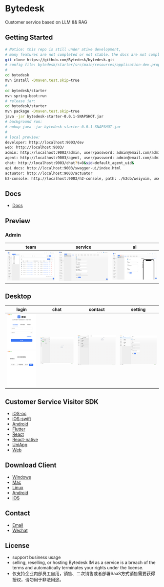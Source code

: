 <!--
 * @Author: jackning 270580156@qq.com
 * @Date: 2024-06-05 09:43:27
 * @LastEditors: jackning 270580156@qq.com
 * @LastEditTime: 2024-06-11 20:50:53
 * @Description: bytedesk.com https://github.com/Bytedesk/bytedesk
 *   Please be aware of the BSL license restrictions before installing Bytedesk IM – 
 *  selling, reselling, or hosting Bytedesk IM as a service is a breach of the terms and automatically terminates your rights under the license. 
 *  仅支持企业内部员工自用，严禁私自用于销售、二次销售或者部署SaaS方式销售 
 *  Business Source License 1.1: https://github.com/Bytedesk/bytedesk/blob/main/LICENSE 
 *  contact: 270580156@qq.com 
 *  联系：270580156@qq.com
 * Copyright (c) 2024 by bytedesk.com, All Rights Reserved. 
-->
# Bytedesk

Customer service based on LLM && RAG

## Getting Started

```bash
# Notice: this repo is still under ative development, 
# many features are not completed or not stable，the docs are not completed
git clone https://github.com/Bytedesk/bytedesk.git
# config file: bytedesk/starter/src/main/resources/application-dev.properties
# 
cd bytedesk
mvn install -Dmaven.test.skip=true
# 
cd bytedesk/starter
mvn spring-boot:run
# release jar:
cd bytedesk/starter
mvn package -Dmaven.test.skip=true
java -jar bytedesk-starter-0.0.1-SNAPSHOT.jar
# background run:
# nohup java -jar bytedesk-starter-0.0.1-SNAPSHOT.jar
# 
# local preview:
developer: http://localhost:9003/dev
web: http://localhost:9003/
admin: http://localhost:9003/admin, user/password: admin@email.com/admin
agent: http://localhost:9003/agent, user/password: admin@email.com/admin
chat: http://localhost:9003/chat?t=0&sid=default_agent_uid&
api docs: http://localhost:9003/swagger-ui/index.html
actuator: http://localhost:9003/actuator
h2-console: http://localhost:9003/h2-console, path: ./h2db/weiyuim, user/password: sa/sa
```

## Docs

- [Docs](https://www.weiyuai.cn/docs/)

## Preview

### Admin

| team | service | ai |
| :----------: | :----------: | :----------: |
| <img src="./images/admin/team.png" width="250"> | <img src="./images/admin/service.png" width="250"> | <img src="./images/admin/ai.png" width="250"> |

## Desktop

| login | chat | contact | setting |
| :----------: | :----------: | :----------: | :----------: |
| <img src="./images/pc/login2.png" width="100"><img src="./images/pc/switch.png" width="100"> | <img src="./images/pc/chat.png" width="250"> | <img src="./images/pc/contact.png" width="250"> | <img src="./images/pc/setting.png" width="250"> |

## Customer Service Visitor SDK

- [iOS-oc](./visitor/oc)
- [iOS-swift](./visitor/swift)
- [Android](./visitor/android)
- [Flutter](./visitor/flutter)
- [React](./visitor/react)
- [React-native](./visitor/react-native)
- [UniApp](./visitor/uniapp)
- [Web](./visitor/web)
<!-- - [iOS-oc](https://github.com/Bytedesk/bytedesk-oc)
- [iOS-swift](https://github.com/Bytedesk/bytedesk-swift)
- [Android](https://github.com/bytedesk/bytedesk-android)
- [Flutter](https://github.com/bytedesk/bytedesk-flutter)
- [React](https://github.com/bytedesk/bytedesk-react)
- [React-native](https://github.com/bytedesk/bytedesk-react-native)
- [UniApp](https://github.com/bytedesk/bytedesk-uniapp)
- [Web](https://github.com/bytedesk/bytedesk-web)
- [Browser-Extension](https://github.com/bytedesk/bytedesk-browser-extension)
- [Vscode-plugin](https://github.com/bytedesk/bytedesk-vscode-plugin) -->

## Download Client

- [Windows](https://www.weiyuai.cn/download.html)
- [Mac](https://www.weiyuai.cn/download.html)
- [Linux](https://www.weiyuai.cn/download.html)
- [Android](https://www.weiyuai.cn/download.html)
- [IOS](https://www.weiyuai.cn/download.html)

## Contact

- [Email](mailto:270580156@qq.com)
- [Wechat](./images/wechat.png)

## License

- support business usage
- selling, reselling, or hosting Bytedesk IM as a service is a breach of the terms and automatically terminates your rights under the license.
- 仅支持企业内部员工自用，销售、二次销售或者部署SaaS方式销售需要获得授权，请勿用于非法用途。
